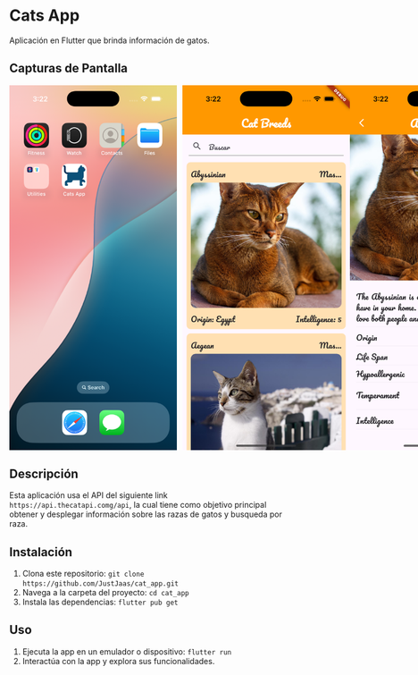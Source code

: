 # Cats App
Aplicación en Flutter que brinda información de gatos.

## Capturas de Pantalla

<div style="display: flex; flex-direction: row;">
  <img src="assets/screens/launcher_icon.png" alt="Captura de pantalla del launcher icon" style="width: 300px; margin-right: 10px;">
  <img src="assets/screens/landing.png" alt="Captura de pantalla del landing" style="width: 300px;">
  <img src="assets/screens/detail.png" alt="Captura de pantalla del detalle del gato" style="width: 300px; margin-right: 10px;">
</div>

## Descripción

Esta aplicación usa el API del siguiente link `https://api.thecatapi.comg/api`, la cual tiene como objetivo principal obtener y desplegar información sobre las razas de gatos y busqueda por raza.

## Instalación

1. Clona este repositorio: `git clone https://github.com/JustJaas/cat_app.git`
2. Navega a la carpeta del proyecto: `cd cat_app`
3. Instala las dependencias: `flutter pub get`

## Uso

1. Ejecuta la app en un emulador o dispositivo: `flutter run`
2. Interactúa con la app y explora sus funcionalidades.
